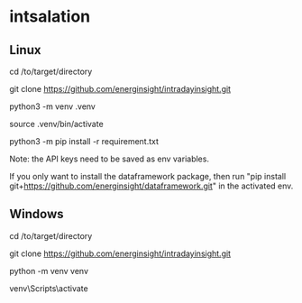 # intsalation

## Linux
cd /to/target/directory

git clone https://github.com/energinsight/intradayinsight.git

python3 -m venv .venv

source .venv/bin/activate

python3 -m pip install -r requirement.txt

Note: the API keys need to be saved as env variables.

If you only want to install the dataframework package, then run "pip install git+https://github.com/energinsight/dataframework.git" in the activated env.



## Windows
cd /to/target/directory

git clone https://github.com/energinsight/intradayinsight.git

python -m venv venv

venv\Scripts\activate
